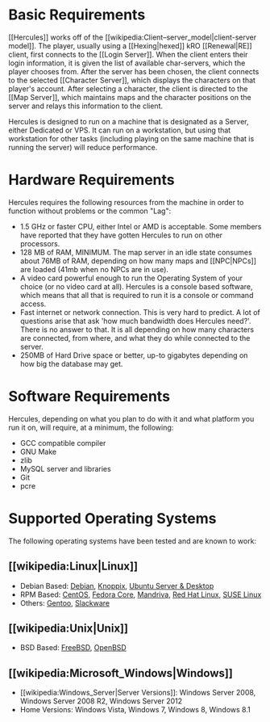 # Basic Requirements

[[Hercules]] works off of the [[wikipedia:Client–server_model|client-server model]]. The player, usually using a [[Hexing|hexed]] kRO [[Renewal|RE]] client, first connects to the [[Login Server]]. When the client enters their login information, it is given the list of available char-servers, which the player chooses from. After the server has been chosen, the client connects to the selected [[Character Server]], which displays the characters on that player's account. After selecting a character, the client is directed to the [[Map Server]], which maintains maps and the character positions on the server and relays this information to the client.

Hercules is designed to run on a machine that is designated as a Server, either Dedicated or VPS. It can run on a workstation, but using that workstation for other tasks (including playing on the same machine that is running the server) will reduce performance.

# Hardware Requirements
Hercules requires the following resources from the machine in order to function without problems or the common "Lag":

* 1.5 GHz or faster CPU, either Intel or AMD is acceptable. Some members have reported that they have gotten Hercules to run on other processors.
* 128 MB of RAM, MINIMUM. The map server in an idle state consumes about 76MB of RAM, depending on how many maps and [[NPC|NPCs]] are loaded (41mb when no NPCs are in use).
* A video card powerful enough to run the Operating System of your choice (or no video card at all). Hercules is a console based software, which means that all that is required to run it is a console or command access.
* Fast internet or network connection. This is very hard to predict. A lot of questions arise that ask 'how much bandwidth does Hercules need?'. There is no answer to that. It is all depending on how many characters are connected, from where, and what they do while connected to the server.
* 250MB of Hard Drive space or better, up-to gigabytes depending on how big the database may get.

# Software Requirements
Hercules, depending on what you plan to do with it and what platform you run it on, will require, at a minimum, the following:

* GCC compatible compiler
* GNU Make
* zlib
* MySQL server and libraries
* Git
* pcre

# Supported Operating Systems
The following operating systems have been tested and are known to work:

## [[wikipedia:Linux|Linux]]
* Debian Based: [Debian](http://www.debian.org/), [Knoppix](http://www.knoppix.net), [Ubuntu Server & Desktop](http://www.ubuntu.com/)
* RPM Based: [CentOS](http://www.centos.org), [Fedora Core](http://fedoraproject.org/), [Mandriva](http://www2.mandriva.com/), [Red Hat Linux](http://www.redhat.com/rhel/), [SUSE Linux](http://www.novell.com/linux/)
* Others: [Gentoo](https://www.gentoo.org), [Slackware](http://www.slackware.com/)

## [[wikipedia:Unix|Unix]]
* BSD Based: [FreeBSD](http://www.freebsd.org/), [OpenBSD](http://www.openbsd.org/)

## [[wikipedia:Microsoft_Windows|Windows]]
* [[wikipedia:Windows_Server|Server Versions]]: Windows Server 2008, Windows Server 2008 R2, Windows Server 2012
* Home Versions: Windows Vista, Windows 7, Windows 8, Windows 8.1
